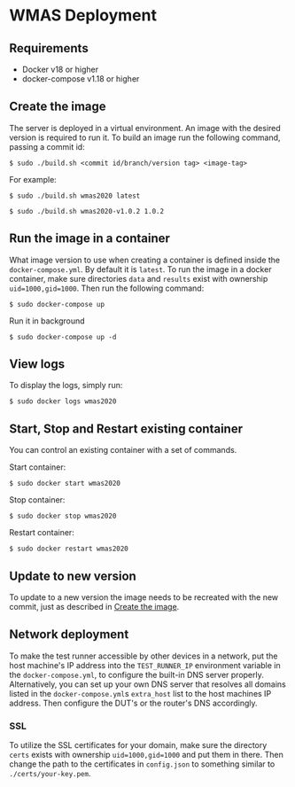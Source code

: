 # WMAS Deployment
## Requirements
- Docker v18 or higher
- docker-compose v1.18 or higher

## Create the image
The server is deployed in a virtual environment. An image with the desired version is required to run it. To build an image run the following command, passing a commit id:
```
$ sudo ./build.sh <commit id/branch/version tag> <image-tag>
```

For example:
```
$ sudo ./build.sh wmas2020 latest
```
```
$ sudo ./build.sh wmas2020-v1.0.2 1.0.2
```

## Run the image in a container
What image version to use when creating a container is defined inside the `docker-compose.yml`. By default it is `latest`. To run the image in a docker container, make sure directories `data` and `results` exist with ownership `uid=1000,gid=1000`. Then run the following command:
```
$ sudo docker-compose up
```
Run it in background
```
$ sudo docker-compose up -d
```

## View logs
To display the logs, simply run:
```
$ sudo docker logs wmas2020
```

## Start, Stop and Restart existing container
You can control an existing container with a set of commands.  

Start container:
```
$ sudo docker start wmas2020
```

Stop container:
```
$ sudo docker stop wmas2020
```

Restart container:
```
$ sudo docker restart wmas2020
```

## Update to new version
To update to a new version the image needs to be recreated with the new commit, just as described in [Create the image](#create-the-image).

## Network deployment
To make the test runner accessible by other devices in a network, put the host machine's IP address into the `TEST_RUNNER_IP` environment variable in the `docker-compose.yml`, to configure the built-in DNS server properly. Alternatively, you can set up your own DNS server that resolves all domains listed in the `docker-compose.yml`s `extra_host` list to the host machines IP address. Then configure the DUT's or the router's DNS accordingly.

### SSL
To utilize the SSL certificates for your domain, make sure the directory `certs` exists with ownership `uid=1000,gid=1000` and put them in there. Then change the path to the certificates in `config.json` to something similar to `./certs/your-key.pem`.
